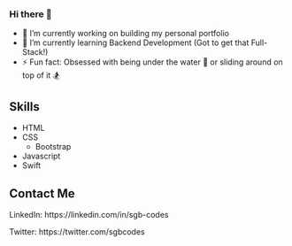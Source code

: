 ### Hi there 👋

- 🔭 I’m currently working on building my personal portfolio
- 🌱 I’m currently learning Backend Development (Got to get that Full-Stack!)
- ⚡ Fun fact: Obsessed with being under the water 🤿 or sliding around on top of it 🏂 

## Skills
<ul>
  <li>HTML</li>
  <li>CSS
    <ul>
      <li>Bootstrap</li>
    </ul>
  </li>
  <li>Javascript</li>
  <li>Swift</li>
</ul>

## Contact Me
<p>LinkedIn: https://linkedin.com/in/sgb-codes</p>
<p>Twitter: https://twitter.com/sgbcodes</p>

<!--
**sgb-codes/sgb-codes** is a ✨ _special_ ✨ repository because its `README.md` (this file) appears on your GitHub profile.

Here are some ideas to get you started:

- 🔭 I’m currently working on ...
- 🌱 I’m currently learning ...
- 👯 I’m looking to collaborate on ...
- 🤔 I’m looking for help with ...
- 💬 Ask me about ...
- 📫 How to reach me: ...
- 😄 Pronouns: ...
- ⚡ Fun fact: ...
-->
